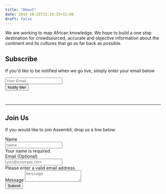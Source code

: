 ```yaml
---
title: "About"
date: 2019-10-25T23:29:33+11:00
draft: false
---
```


<!--![Assembli](/post-images/assembli/assembli.jpg)-->


We are working to map African knowledge. We hope to build a one stop destination for crowdsourced, accurate and objective information about the continent and its cultures that go as far back as possible.


<div class="masthead">
  <div class="container h-100">
  <div class="intro">
      <h2 class="text-center">Subscribe</h2>
      <p class="text-center">If you'd like to be notified  when we go live, simply enter your email below </p>
  </div>
    <div class="row h-100">
      <div class="col-12 my-auto">
        <div class="masthead-content text-white py-5 py-md-0">
          <form method="post">
            <div class="input-group input-group-newsletter">
                <input type="email" class="form-control" placeholder="Your Email" aria-label="Your Email" aria-describedby="basic-addon">
                <div class="input-group-append">
                  <button class="btn btn-primary" type="submit">Notify Me!</button>
                </div>
            </div>
          </form>
        </div>
      </div>
    </div>
  </div>  
</div>
<br>
<hr class="mb-4">

<div class="intro">
    <h2 class="text-center">Join Us</h2>
    <p class="text-center">If you would like to join Assembli, drop us a line below
 </p>
</div>

<div class="order-md-1">
	<form method="post" class="needs-validation">
	  <div class="mb-3">
	    <label for="name">Name</label>
	    <div class="input-group">
	      <input type="text" class="form-control" id="name" placeholder="name" required="true">
	      <div class="invalid-feedback" style="width: 100%;">
	        Your name is required.
	      </div>
	    </div>
	  </div>
	  <div class="mb-3">
	    <label for="email">Email <span class="text-muted">(Optional)</span></label>
      <div class="input-group">
        <div class="input-group-prepend">
          <span class="input-group-text"><i class="fa fa-envelope" aria-hidden="true"></i></span>
        </div>
	      <input type="email" class="form-control" id="email" placeholder="you@example.com">
  	    <div class="invalid-feedback">
  	      Please enter a valid email address.
  	    </div>
      </div>
	  </div>
	  <div class="mb-3">
      <label for="message">Message </span></label>
	    <textarea class="form-control" aria-label="message" placeholder="message"></textarea>
	  </div>
	  <button class="btn btn-primary" type="submit">Submit</button>
	</form>
</div>
